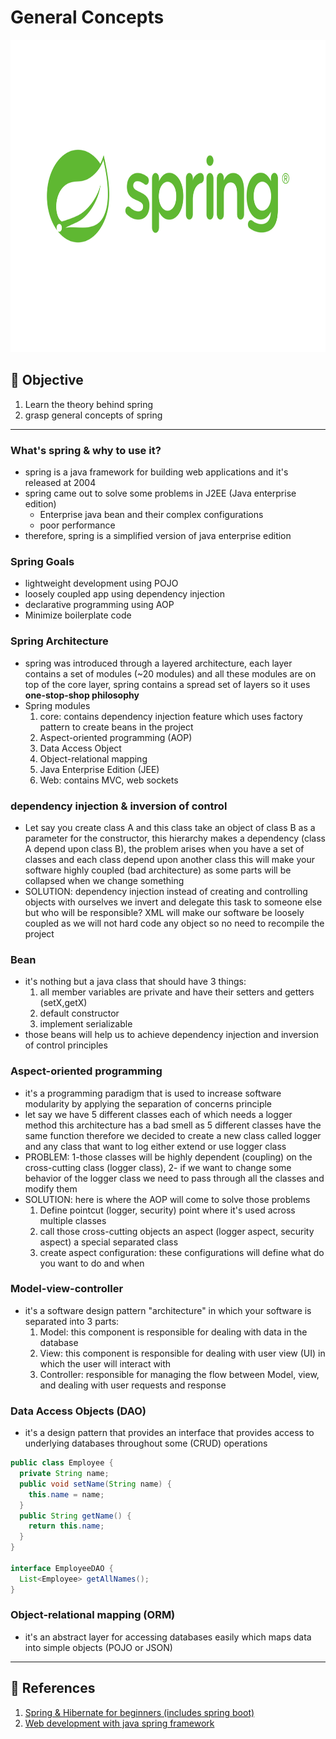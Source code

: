 # General Concepts

<img src="/img/spring-framework.png" width="100%" height="500">

## 🎯 Objective

1. Learn the theory behind spring
2. grasp general concepts of spring

---

### What's spring & why to use it?
  - spring is a java framework for building web applications and it's released at 2004
  - spring came out to solve some problems in J2EE (Java enterprise edition)
      - Enterprise java bean and their complex configurations
      - poor performance
  - therefore, spring is a simplified version of java enterprise edition
### Spring Goals
  - lightweight development using POJO
  - loosely coupled app using dependency injection
  - declarative programming using AOP
  - Minimize boilerplate code
### Spring Architecture
  - spring was introduced through a layered architecture, each layer contains a set of modules (~20 modules) and all these modules are on top of the core layer, spring contains a spread set of layers so it uses **one-stop-shop philosophy**
  - Spring modules
      1. core: contains dependency injection feature which uses factory pattern to create beans in the project
      2. Aspect-oriented programming (AOP)
      3. Data Access Object
      4. Object-relational mapping
      5. Java Enterprise Edition (JEE)
      6. Web: contains MVC, web sockets
### dependency injection & inversion of control
  - Let say you create class A and this class take an object of class B as a parameter for the constructor, this hierarchy makes a dependency (class A depend upon class B), the problem arises when you have a set of classes and each class depend upon another class this will make your software highly coupled (bad architecture) as some parts will be collapsed when we change something
  - SOLUTION: dependency injection instead of creating and controlling objects with ourselves we invert and delegate this task to someone else but who will be responsible? XML will make our software be loosely coupled as we will not hard code any object so no need to recompile the project
### Bean
  - it's nothing but a java class that should have 3 things:
      1. all member variables are private and have their setters and getters (setX,getX)
      2. default constructor 
      3. implement serializable
  - those beans will help us to achieve dependency injection and inversion of control principles
### Aspect-oriented programming
  - it's a programming paradigm that is used to increase software modularity by applying the separation of concerns principle
  - let say we have 5 different classes each of which needs a logger method this architecture has a bad smell as 5 different classes have the same function therefore we decided to create a new class called logger and any class that want to log either extend or use logger class
  - PROBLEM: 1-those classes will be highly dependent (coupling) on the cross-cutting class (logger class), 2- if we want to change some behavior of the logger class we need to pass through all the classes and modify them
  - SOLUTION: here is where the AOP will come to solve those problems
      1. Define pointcut (logger, security) point where it's used across multiple classes
      2. call those cross-cutting objects an aspect (logger aspect, security aspect) a special separated class
      3. create aspect configuration: these configurations will define what do you want to do and when
### Model-view-controller
  - it's a software design pattern "architecture" in which your software is separated into 3 parts:
      1. Model: this component is responsible for dealing with data in the database 
      2. View: this component is responsible for dealing with user view (UI) in which the user will interact with 
      3. Controller: responsible for managing the flow between Model, view, and dealing with user requests and response
### Data Access Objects (DAO)
  - it's a design pattern that provides an interface that provides access to underlying databases throughout some (CRUD) operations

  ```java
  public class Employee {
    private String name;
    public void setName(String name) {
      this.name = name;
    }
    public String getName() {
      return this.name;
    }
  }

  interface EmployeeDAO {
    List<Employee> getAllNames();
  }
  ```

### Object-relational mapping (ORM)
  - it's an abstract layer for accessing databases easily which maps data into simple objects (POJO or JSON)
  
---
    
## 🔗 References
1. [Spring & Hibernate for beginners (includes spring boot)](https://www.udemy.com/course/spring-hibernate-tutorial/)
2. [Web development with java spring framework](https://www.coursera.org/learn/web-development-with-java-spring-framework/home/welcome) 
